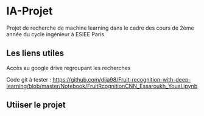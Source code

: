 # IA-Projet
Projet de recherche de machine learning dans le cadre des cours de 2ème année du cycle ingénieur à ESIEE Paris

## Les liens utiles
Accès au google drive regroupant les recherches

Code git à tester : https://github.com/dija98/Fruit-recognition-with-deep-learning/blob/master/Notebook/FruitRcognitionCNN_Essaroukh_Youal.ipynb 

## Utiiser le projet 
